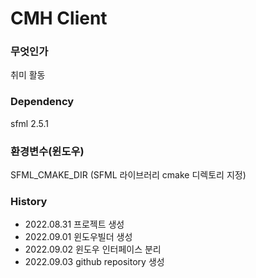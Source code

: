 # CMH Client

### 무엇인가
취미 활동

### Dependency
sfml 2.5.1

### 환경변수(윈도우)
SFML_CMAKE_DIR (SFML 라이브러리 cmake 디렉토리 지정)

### History
* 2022.08.31 프로젝트 생성
* 2022.09.01 윈도우빌더 생성
* 2022.09.02 윈도우 인터페이스 분리
* 2022.09.03 github repository 생성